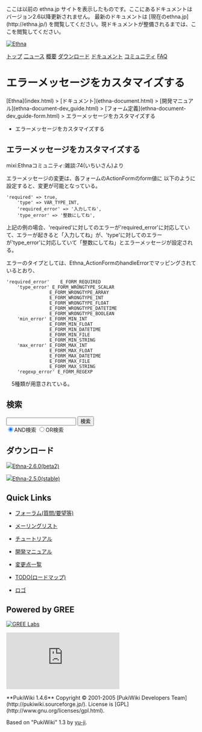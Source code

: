 <title>
エラーメッセージをカスタマイズする - Ethna - PHPウェブアプリケーションフレームワーク</title>
 <link rel="stylesheet" href="skin/ethna/ethna.css" title="ethna" type="text/css" charset="utf-8">

 <link rel="alternate" type="application/rss+xml" title="RSS" href="cmd=rss.html">

 <script type="text/javascript" src="skin/trackback.js"></script>

</head>
ここは以前の ethna.jp サイトを表示したものです。ここにあるドキュメントはバージョン2.6以降更新されません。  
最新のドキュメントは [現在のethna.jp](http://ethna.jp/) を閲覧してください。現ドキュメントが整備されるまでは、ここを閲覧してください。

<!-- ??BEGIN id:wrapper --><!-- ?? Navigator ?? ======================================================= -->

[![Ethna](image/navlogo.gif)](/)

[トップ](ethna.html "ethna (11d)") [二ュース](ethna-news.html "ethna-news (11d)") [概要](ethna-about.html "ethna-about (11d)") [ダウンロード](ethna-download.html "ethna-download (25d)") [ドキュメント](ethna-document.html "ethna-document (884d)") [コミュニティ](ethna-community.html "ethna-community (619d)") [FAQ](ethna-document-faq.html "ethna-document-faq (1240d)")

<!-- ?? Header ?? ========================================================== -->

# エラーメッセージをカスタマイズする 

<!-- ?? Content ?? ========================================================= -->
<!-- ??BEGIN id:main -->
<!-- ??BEGIN id:wrap_content -->
<!-- ??BEGIN id:content -->
<!-- ??BEGIN id:page_navigator -->
<!-- ??END id:PageNavigator -->
<!-- ??BEGIN id:body --> [Ethna](index.html) > [ドキュメント](ethna-document.html) > [開発マニュアル](ethna-document-dev_guide.html) > [フォーム定義](ethna-document-dev_guide-form.html) > エラーメッセージをカスタマイズする 

- エラーメッセージをカスタマイズする 

## エラーメッセージをカスタマイズする [](ethna-document-dev_guide-form-message.html#r1985191 "r1985191")

mixi:Ethnaコミュニティ:雑談:74(いちいさん)より

エラーメッセージの変更は、各フォームのActionFormのform値に 以下のように設定すると、変更が可能となっている。

    'required' => true,
    	'type' => VAR_TYPE_INT,
    	'required_error' => '入力してね',
    	'type_error' => '整数にしてね',

上記の例の場合、'required'に対してのエラーが'required\_error'に対応していて、エラーが起きると「入力してね」が、'type'に対してのエラーが'type\_error'に対応していて「整数にしてね」とエラーメッセージが設定される。

エラーのタイプとしては、Ethna\_ActionFormのhandleErrorでマッピングされているとおり、

    'required_error'	E_FORM_REQUIRED
    	'type_error' E_FORM_WRONGTYPE_SCALAR
    				E_FORM_WRONGTYPE_ARRAY
    				E_FORM_WRONGTYPE_INT	
    				E_FORM_WRONGTYPE_FLOAT
    				E_FORM_WRONGTYPE_DATETIME
    				E_FORM_WRONGTYPE_BOOLEAN
    	'min_error' E_FORM_MIN_INT
    				E_FORM_MIN_FLOAT
    				E_FORM_MIN_DATETIME
    				E_FORM_MIN_FILE
    				E_FORM_MIN_STRING
    	'max_error' E_FORM_MAX_INT
    				E_FORM_MAX_FLOAT
    				E_FORM_MAX_DATETIME
    				E_FORM_MAX_FILE
    				E_FORM_MAX_STRING
    	'regexp_error' E_FORM_REGEXP

　5種類が用意されている。

<!-- ??END id:body -->
<!-- ??BEGIN id:summary --><!-- ??END id:note -->
<!-- ??BEGIN id:trackback -->
<!-- ?? END id:trackback --><!-- ?? END id:attach -->
<!-- ?? END id:summary -->
<!-- ??END id:content -->
<!-- ?? END id:wrap_content --><!-- ??sidebar?? ========================================================== -->
<!-- ??BEGIN id:wrap_sidebar -->

<!-- ??BEGIN id:search_form -->

## 検索

<form action="http://ethna.jp/index.php?cmd=search" method="post">
            <input type="hidden" name="encode_hint" value="??">
            <input type="text" name="word" value="" size="20">
            <input type="submit" value="検索"><br>
            <input type="radio" name="type" value="AND" checked id="and_search"><label for="and_search">AND検索</label>
            <input type="radio" name="type" value="OR" id="or_search"><label for="or_search">OR検索</label>
    </form>

<!-- END id:search_form -->
<!-- ??BEGIN id:download_link -->

## ダウンロード

[![](image/minilogo.gif)Ethna-2.6.0(beta2)](ethna-download.html)

[![](image/minilogo.gif)Ethna-2.5.0(stable)](ethna-download.html)

<!-- END id:download_link -->
<!-- ??BEGIN id:download_link -->

## Quick Links

- [フォーラム(質問/要望等)](ethna-community-forum.html)
- [メーリングリスト](http://ml.ethna.jp/mailman/listinfo/users)

- [チュートリアル](ethna-document-tutorial.html)
- [開発マニュアル](ethna-document-dev_guide.html)
- [変更点一覧](ethna-document-changes.html)

- [TODO(ロードマップ)](TODO.html)
- [ロゴ](ethna-logo.html)

<!-- END id:download_link -->
<!-- ??BEGIN id:search_form -->

## Powered by GREE

 [![GREE Labs](http://labs.gree.jp/image/greelabs_logo.gif)](http://labs.gree.jp/)

<!-- END id:search_form -->
 [![SourceForge.jp](http://sourceforge.jp/sflogo.php?group_id=1343)](http://sourceforge.jp/)

<!-- ??END id:sidebar -->
<!-- ??END id:wrap_sidebar -->
<!-- ??END id:main --><!-- ?? Footer ?? ========================================================== -->
<!-- ??BEGIN id:footer -->
<!-- ??BEGIN id:copyright --> **PukiWiki 1.4.6** Copyright © 2001-2005 [PukiWiki Developers Team](http://pukiwiki.sourceforge.jp/). License is [GPL](http://www.gnu.org/licenses/gpl.html).  
 Based on "PukiWiki" 1.3 by [yu-ji](http://factage.com/yu-ji/).
<!-- ??END id:copyright -->
<!-- ??END id:footer --><!-- ?? END ?? ============================================================= -->
<!-- ??END id:wrapper -->
